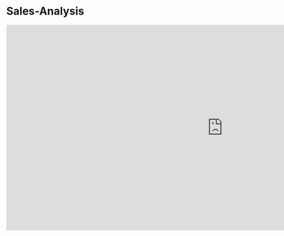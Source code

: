 # Sales-Analysis
<div>
<iframe width="1140" height="541.25" 
 src="https://app.powerbi.com/reportEmbed?reportId=089afa82-39ea-4ec8-82e2-96b7276e556c&autoAuth=true&ctid=a762370c-0767-4d5b-b5b3-02cc8ec279fd&config=eyJjbHVzdGVyVXJsIjoiaHR0cHM6Ly93YWJpLW5vcnRoLWV1cm9wZS1yZWRpcmVjdC5hbmFseXNpcy53aW5kb3dzLm5ldC8ifQ%3D%3D" frameborder="0" allowFullScreen="true">
  </iframe>
</div>
